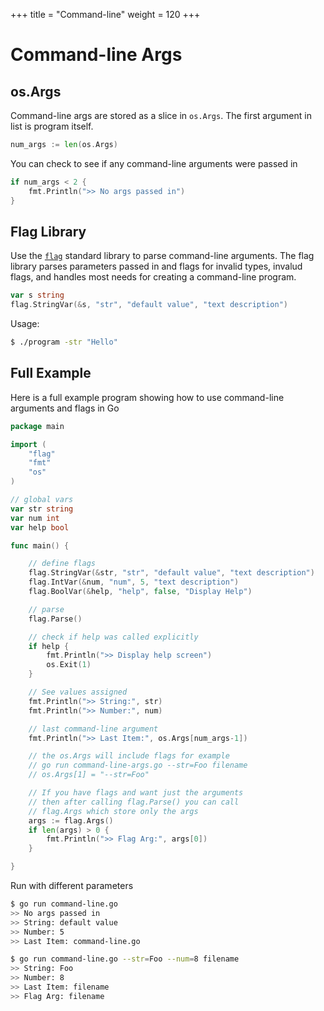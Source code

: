 +++
title = "Command-line"
weight = 120
+++

# Command-line Args

## os.Args

Command-line args are stored as a slice in `os.Args`. The first argument in list is program itself.

```go
num_args := len(os.Args)
```

You can check to see if any command-line arguments were passed in

```go
if num_args < 2 {
    fmt.Println(">> No args passed in")
}
```

## Flag Library

Use the [`flag`](https://golang.org/pkg/flag/) standard library to parse command-line arguments. The flag library parses parameters passed in and flags for invalid types, invalud flags, and handles most needs for creating a command-line program.

```go
var s string
flag.StringVar(&s, "str", "default value", "text description")
```

Usage:

```bash
$ ./program -str "Hello"
```

## Full Example

Here is a full example program showing how to use command-line arguments and flags in Go

```go
package main

import (
    "flag"
    "fmt"
    "os"
)

// global vars
var str string
var num int
var help bool

func main() {

    // define flags
    flag.StringVar(&str, "str", "default value", "text description")
    flag.IntVar(&num, "num", 5, "text description")
    flag.BoolVar(&help, "help", false, "Display Help")

    // parse
    flag.Parse()

    // check if help was called explicitly
    if help {
        fmt.Println(">> Display help screen")
        os.Exit(1)
    }

    // See values assigned
    fmt.Println(">> String:", str)
    fmt.Println(">> Number:", num)

    // last command-line argument
    fmt.Println(">> Last Item:", os.Args[num_args-1])

    // the os.Args will include flags for example
    // go run command-line-args.go --str=Foo filename
    // os.Args[1] = "--str=Foo"

    // If you have flags and want just the arguments
    // then after calling flag.Parse() you can call
    // flag.Args which store only the args
    args := flag.Args()
    if len(args) > 0 {
        fmt.Println(">> Flag Arg:", args[0])
    }

}
```

Run with different parameters

```bash
$ go run command-line.go
>> No args passed in
>> String: default value
>> Number: 5
>> Last Item: command-line.go

$ go run command-line.go --str=Foo --num=8 filename
>> String: Foo
>> Number: 8
>> Last Item: filename
>> Flag Arg: filename
```
